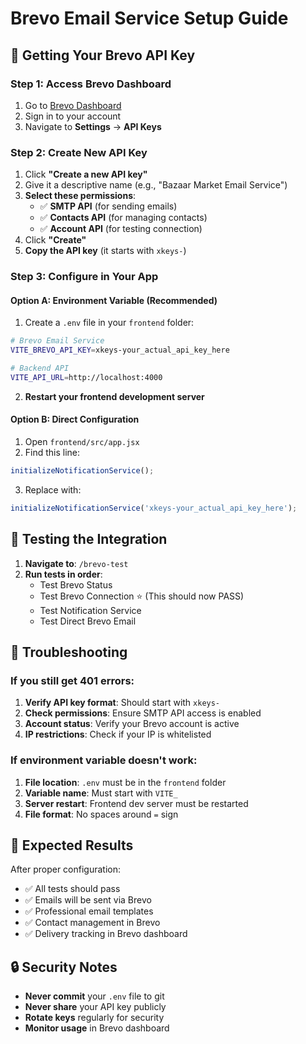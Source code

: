 # Brevo Email Service Setup Guide

## 🔑 Getting Your Brevo API Key

### Step 1: Access Brevo Dashboard
1. Go to [Brevo Dashboard](https://app.brevo.com/)
2. Sign in to your account
3. Navigate to **Settings** → **API Keys**

### Step 2: Create New API Key
1. Click **"Create a new API key"**
2. Give it a descriptive name (e.g., "Bazaar Market Email Service")
3. **Select these permissions**:
   - ✅ **SMTP API** (for sending emails)
   - ✅ **Contacts API** (for managing contacts)
   - ✅ **Account API** (for testing connection)
4. Click **"Create"**
5. **Copy the API key** (it starts with `xkeys-`)

### Step 3: Configure in Your App

#### Option A: Environment Variable (Recommended)
1. Create a `.env` file in your `frontend` folder:
```bash
# Brevo Email Service
VITE_BREVO_API_KEY=xkeys-your_actual_api_key_here

# Backend API
VITE_API_URL=http://localhost:4000
```

2. **Restart your frontend development server**

#### Option B: Direct Configuration
1. Open `frontend/src/app.jsx`
2. Find this line:
```javascript
initializeNotificationService();
```
3. Replace with:
```javascript
initializeNotificationService('xkeys-your_actual_api_key_here');
```

## 🧪 Testing the Integration

1. **Navigate to**: `/brevo-test`
2. **Run tests in order**:
   - Test Brevo Status
   - Test Brevo Connection ⭐ (This should now PASS)
   - Test Notification Service
   - Test Direct Brevo Email

## 🚨 Troubleshooting

### If you still get 401 errors:
1. **Verify API key format**: Should start with `xkeys-`
2. **Check permissions**: Ensure SMTP API access is enabled
3. **Account status**: Verify your Brevo account is active
4. **IP restrictions**: Check if your IP is whitelisted

### If environment variable doesn't work:
1. **File location**: `.env` must be in the `frontend` folder
2. **Variable name**: Must start with `VITE_`
3. **Server restart**: Frontend dev server must be restarted
4. **File format**: No spaces around `=` sign

## 📧 Expected Results

After proper configuration:
- ✅ All tests should pass
- ✅ Emails will be sent via Brevo
- ✅ Professional email templates
- ✅ Contact management in Brevo
- ✅ Delivery tracking in Brevo dashboard

## 🔒 Security Notes

- **Never commit** your `.env` file to git
- **Never share** your API key publicly
- **Rotate keys** regularly for security
- **Monitor usage** in Brevo dashboard
